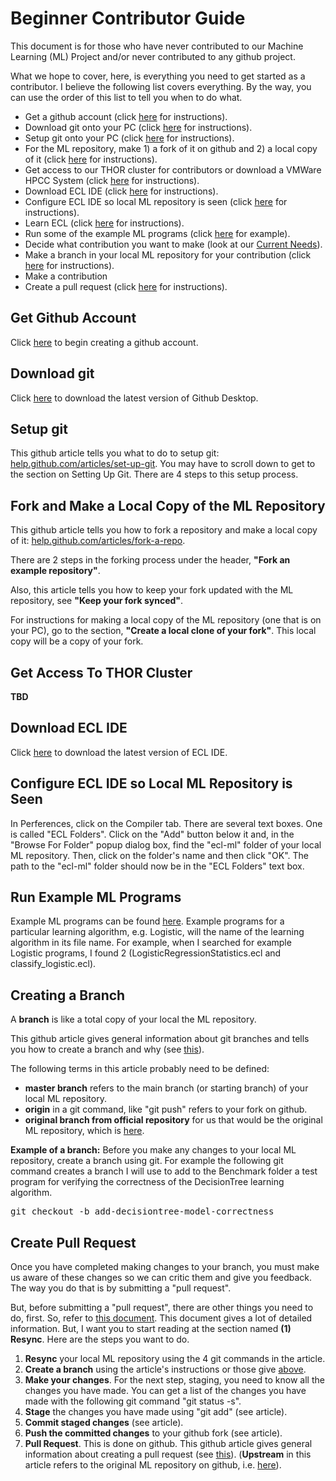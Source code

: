 Beginner Contributor Guide
==========================

This document is for those who have never contributed to our Machine Learning (ML) Project and/or never contributed to any github project.

What we hope to cover, here, is everything you need to get started as a contributor. I believe the following list covers everything. By the way, you can use the order of this list to tell you when to do what.

 - Get a github account (click [here](#get-github-account) for instructions).
 - Download git onto your PC (click [here](#download-git) for instructions).
 - Setup git onto your PC (click [here](#setup-git) for instructions).
 - For the ML repository, make 1) a fork of it on github and 2) a local copy of it  (click [here](#fork-and-make-a-local-copy-of-the-ml-repository) for instructions).
 - Get access to our THOR cluster for contributors or download a VMWare HPCC System (click [here](#get-access-to-thor-cluster) for instructions).
 - Download ECL IDE (click [here](#download-ecl-ide) for instructions).
 - Configure ECL IDE so local ML repository is seen (click [here](#configure-ecl-ide-so-local-ml-repository-is-seen) for instructions).
 - Learn ECL (click [here](#configure-ecl-ide) for instructions).
 - Run some of the example ML programs (click [here](#run-example-ml-programs) for example).
 - Decide what contribution you want to make (look at our [Current Needs](https://github.com/hpcc-systems/ecl-ml/CONTRIBUTING/CurrentNeeds.md)).
 - Make a branch in your local ML repository for your contribution (click [here](#creating-a-branch) for instructions).
 - Make a contribution
 - Create a pull request (click [here](#create-pull-request) for instructions).

## Get Github Account

Click [here](https://github.com/join) to begin creating a github account.

## Download git

Click [here](https://desktop.github.com/) to download the latest version of Github Desktop.

## Setup git

This github article tells you what to do to setup git: [help.github.com/articles/set-up-git](https://help.github.com/articles/set-up-git/). You may have to scroll down to get to the section on Setting Up Git. There are 4 steps to this setup process.

## Fork and Make a Local Copy of the ML Repository

This github article tells you how to fork a repository and make a local copy of it: [help.github.com/articles/fork-a-repo](https://help.github.com/articles/fork-a-repo/).

There are 2 steps in the forking process under the header, **"Fork an example repository"**.

Also, this article tells you how to keep your fork updated with the ML repository, see **"Keep your fork synced"**.

For instructions for making a local copy of the ML repository (one that is on your PC), go to the section, **"Create a local clone of your fork"**. This local copy will be a copy of your fork.

## Get Access To THOR Cluster

**TBD**

## Download ECL IDE

Click [here](https://hpccsystems.com/download/developer-tools/ecl-ide) to download the latest version of ECL IDE.

## Configure ECL IDE so Local ML Repository is Seen

In Perferences, click on the Compiler tab. There are several text boxes. One is called "ECL Folders". Click on the "Add" button below it and, in the "Browse For Folder" popup dialog box, find the "ecl-ml" folder of your local ML repository. Then, click on the folder's name and then click "OK". The path to the "ecl-ml" folder should now be in the "ECL Folders" text box.

## Run Example ML Programs

Example ML programs can be found [here](https://github.com/tlhumphrey2/ecl-ml/tree/master/ML/Tests/Explanatory). Example programs for a particular learning algorithm, e.g. Logistic, will the name of the learning algorithm in its file name. For example, when I searched for example Logistic programs, I found 2 (LogisticRegressionStatistics.ecl and classify_logistic.ecl).

## Creating a Branch

A **branch** is like a total copy of your local the ML repository.

This github article gives general information about git branches and tells you how to create a branch and why (see [this](https://github.com/Kunena/Kunena-Forum/wiki/Create-a-new-branch-with-git-and-manage-branches)).

The following terms in this article probably need to be defined:

 - **master branch** refers to the main branch (or starting branch) of your local ML repository.
 - **origin** in a git command, like "git push" refers to your fork on github.
 - **original branch from official repository** for us that would be the original ML repository, which is [here](https://github.com/hpcc-systems/ecl-ml).

**Example of a branch:** Before you make any changes to your local ML repository, create a branch using git. For example the following git command creates a branch I will use to add to the Benchmark folder a test program for verifying the correctness of the DecisionTree learning algorithm.

<pre>
git checkout -b add-decisiontree-model-correctness
</pre>

## Create Pull Request

Once you have completed making changes to your branch, you must make us aware of these changes so we can critic them and give you feedback. The way you do that is by submitting a "pull request". 

But, before submitting a "pull request", there are other things you need to do, first. So, refer to [this document](https://github.com/hpcc-systems/HPCC-Platform/wiki/Git-step-by-step). This document gives a lot of detailed information. But, I want you to start reading at the section named **(1) Resync**. Here are the steps you want to do.

1. **Resync** your local ML repository using the 4 git commands in the article.
2. **Create a branch** using the article's instructions or those give [above](#creating-a-branch).
3. **Make your changes**. For the next step, staging, you need to know all the changes you have made. You can get a list of the changes you have made with the following git command "git status -s".
4. **Stage** the changes you have made using "git add" (see article).
5. **Commit staged changes** (see article).
6. **Push the committed changes** to your github fork (see article).
7. **Pull Request**. This is done on github. This github article gives general information about creating a pull request (see [this](https://help.github.com/articles/creating-a-pull-request)). (**Upstream** in this article refers to the original ML repository on github, i.e. [here](https://github.com/hpcc-systems/ecl-ml)).
